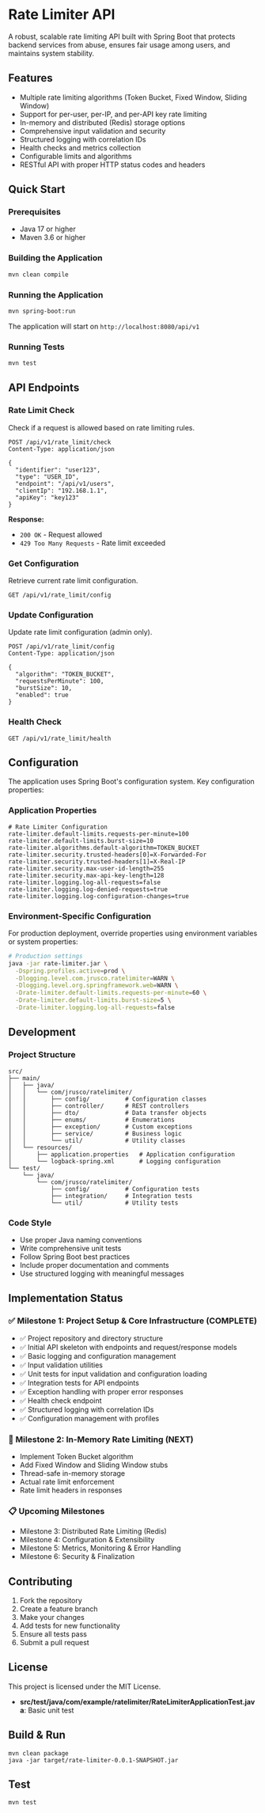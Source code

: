 # Rate Limiter API

A robust, scalable rate limiting API built with Spring Boot that protects backend services from abuse, ensures fair usage among users, and maintains system stability.

## Features

- Multiple rate limiting algorithms (Token Bucket, Fixed Window, Sliding Window)
- Support for per-user, per-IP, and per-API key rate limiting
- In-memory and distributed (Redis) storage options
- Comprehensive input validation and security
- Structured logging with correlation IDs
- Health checks and metrics collection
- Configurable limits and algorithms
- RESTful API with proper HTTP status codes and headers

## Quick Start

### Prerequisites

- Java 17 or higher
- Maven 3.6 or higher

### Building the Application

```bash
mvn clean compile
```

### Running the Application

```bash
mvn spring-boot:run
```

The application will start on `http://localhost:8080/api/v1`

### Running Tests

```bash
mvn test
```

## API Endpoints

### Rate Limit Check

Check if a request is allowed based on rate limiting rules.

```http
POST /api/v1/rate_limit/check
Content-Type: application/json

{
  "identifier": "user123",
  "type": "USER_ID",
  "endpoint": "/api/v1/users",
  "clientIp": "192.168.1.1",
  "apiKey": "key123"
}
```

**Response:**
- `200 OK` - Request allowed
- `429 Too Many Requests` - Rate limit exceeded

### Get Configuration

Retrieve current rate limit configuration.

```http
GET /api/v1/rate_limit/config
```

### Update Configuration

Update rate limit configuration (admin only).

```http
POST /api/v1/rate_limit/config
Content-Type: application/json

{
  "algorithm": "TOKEN_BUCKET",
  "requestsPerMinute": 100,
  "burstSize": 10,
  "enabled": true
}
```

### Health Check

```http
GET /api/v1/rate_limit/health
```

## Configuration

The application uses Spring Boot's configuration system. Key configuration properties:

### Application Properties

```properties
# Rate Limiter Configuration
rate-limiter.default-limits.requests-per-minute=100
rate-limiter.default-limits.burst-size=10
rate-limiter.algorithms.default-algorithm=TOKEN_BUCKET
rate-limiter.security.trusted-headers[0]=X-Forwarded-For
rate-limiter.security.trusted-headers[1]=X-Real-IP
rate-limiter.security.max-user-id-length=255
rate-limiter.security.max-api-key-length=128
rate-limiter.logging.log-all-requests=false
rate-limiter.logging.log-denied-requests=true
rate-limiter.logging.log-configuration-changes=true
```

### Environment-Specific Configuration

For production deployment, override properties using environment variables or system properties:

```bash
# Production settings
java -jar rate-limiter.jar \
  -Dspring.profiles.active=prod \
  -Dlogging.level.com.jrusco.ratelimiter=WARN \
  -Dlogging.level.org.springframework.web=WARN \
  -Drate-limiter.default-limits.requests-per-minute=60 \
  -Drate-limiter.default-limits.burst-size=5 \
  -Drate-limiter.logging.log-all-requests=false
```

## Development

### Project Structure

```
src/
├── main/
│   ├── java/
│   │   └── com/jrusco/ratelimiter/
│   │       ├── config/          # Configuration classes
│   │       ├── controller/      # REST controllers
│   │       ├── dto/             # Data transfer objects
│   │       ├── enums/           # Enumerations
│   │       ├── exception/       # Custom exceptions
│   │       ├── service/         # Business logic
│   │       └── util/            # Utility classes
│   └── resources/
│       ├── application.properties   # Application configuration
│       └── logback-spring.xml       # Logging configuration
└── test/
    └── java/
        └── com/jrusco/ratelimiter/
            ├── config/          # Configuration tests
            ├── integration/     # Integration tests
            └── util/            # Utility tests
```

### Code Style

- Use proper Java naming conventions
- Write comprehensive unit tests
- Follow Spring Boot best practices
- Include proper documentation and comments
- Use structured logging with meaningful messages

## Implementation Status

### ✅ Milestone 1: Project Setup & Core Infrastructure (COMPLETE)
- ✅ Project repository and directory structure
- ✅ Initial API skeleton with endpoints and request/response models
- ✅ Basic logging and configuration management
- ✅ Input validation utilities
- ✅ Unit tests for input validation and configuration loading
- ✅ Integration tests for API endpoints
- ✅ Exception handling with proper error responses
- ✅ Health check endpoint
- ✅ Structured logging with correlation IDs
- ✅ Configuration management with profiles

### 🔄 Milestone 2: In-Memory Rate Limiting (NEXT)
- Implement Token Bucket algorithm
- Add Fixed Window and Sliding Window stubs
- Thread-safe in-memory storage
- Actual rate limit enforcement
- Rate limit headers in responses

### 📋 Upcoming Milestones
- Milestone 3: Distributed Rate Limiting (Redis)
- Milestone 4: Configuration & Extensibility
- Milestone 5: Metrics, Monitoring & Error Handling
- Milestone 6: Security & Finalization

## Contributing

1. Fork the repository
2. Create a feature branch
3. Make your changes
4. Add tests for new functionality
5. Ensure all tests pass
6. Submit a pull request

## License

This project is licensed under the MIT License.
- **src/test/java/com/example/ratelimiter/RateLimiterApplicationTest.java**: Basic unit test

## Build & Run

```
mvn clean package
java -jar target/rate-limiter-0.0.1-SNAPSHOT.jar
```

## Test

```
mvn test
```
